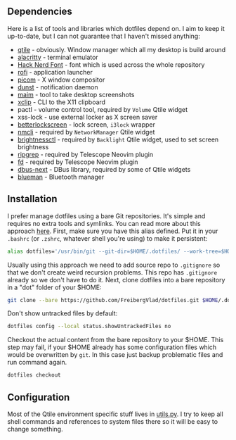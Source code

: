 ## Dependencies

Here is a list of tools and libraries which dotfiles depend on. I aim to keep it up-to-date,
but I can not guarantee that I haven't missed anything:
- [qtile](https://github.com/qtile/qtile) - obviously. Window manager which all my desktop is build around
- [alacritty](https://github.com/alacritty/alacritty) - terminal emulator
- [Hack Nerd Font](https://github.com/ryanoasis/nerd-fonts) - font which is used across the whole repository
- [rofi](https://github.com/davatorium/rofi) - application launcher
- [picom](https://github.com/yshui/picom) - X window compositor
- [dunst](https://github.com/dunst-project/dunst) - notification daemon
- [maim](https://github.com/naelstrof/maim) - tool to take desktop screenshots
- [xclip](https://github.com/astrand/xclip) - CLI to the X11 clipboard
- pactl - volume control tool, required by `Volume` Qtile widget
- xss-lock - use external locker as X screen saver
- [betterlockscreen](https://github.com/betterlockscreen/betterlockscreen) - lock screen, `i3lock` wrapper
- [nmcli](https://networkmanager.dev/) - required by `NetworkManager` Qtile widget
- [brightnessctl](https://github.com/Hummer12007/brightnessctl) - required by `Backlight` Qtile widget, used to set screen brightness
- [ripgrep](https://github.com/BurntSushi/ripgrep) - required by Telescope Neovim plugin
- [fd](https://github.com/sharkdp/fd) - required by Telescope Neovim plugin
- [dbus-next](https://pypi.org/project/dbus-next/) - DBus library, required by some of Qtile widgets
- [blueman](https://github.com/blueman-project/blueman) - Bluetooth manager

## Installation

I prefer manage dotfiles using a bare Git repositories. It's simple and requires no extra tools and symlinks.
You can read more about this approach [here](https://www.atlassian.com/git/tutorials/dotfiles). First, make sure
you have this alias defined. Put it in your `.bashrc` (or `.zshrc`, whatever shell you're using) to make it persistent:
```sh
alias dotfiles='/usr/bin/git --git-dir=$HOME/.dotfiles/ --work-tree=$HOME'
```
Usually using this approach we need to add source repo to `.gitignore` so that we don't create weird recursion problems.
This repo has `.gitignore` already so we don't have to do it.
Next, clone dotfiles into a bare repository in a "dot" folder of your $HOME:
```sh
git clone --bare https://github.com/FreibergVlad/dotfiles.git $HOME/.dotfiles
```
Don't show untracked files by default:
```sh
dotfiles config --local status.showUntrackedFiles no
```
Checkout the actual content from the bare repository to your $HOME. This step may fail, if your $HOME already has some
configuration files which would be overwritten by `git`. In this case just backup problematic files and run
command again.
```sh
dotfiles checkout
```

## Configuration

Most of the Qtile environment specific stuff lives in [utils.py](/.config/qtile/utils.py). I try to keep all shell commands
and references to system files there so it will be easy to change something.
